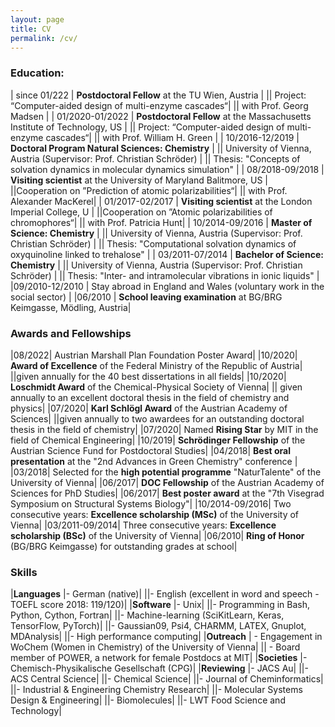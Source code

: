 ```yaml
---
layout: page
title: CV
permalink: /cv/
---
```


### Education:


| since 01/222      | <b>Postdoctoral Fellow</b> at the TU Wien, Austria      |
|| Project: “Computer-aided design of multi-enzyme cascades“|
|| with Prof. Georg Madsen |
| 01/2020-01/2022   |  <b>Postdoctoral Fellow</b> at the Massachusetts Institute of Technology, US      |
|| Project: “Computer-aided design of multi-enzyme cascades“|
|| with Prof. William H. Green |
| 10/2016-12/2019 | <b>Doctoral Program Natural Sciences: Chemistry</b> |
|| University of Vienna, Austria (Supervisor: Prof. Christian Schröder) |
|| Thesis: "Concepts of solvation dynamics in molecular dynamics simulation" |
| 08/2018-09/2018 | <b>Visiting scientist</b> at the University of Maryland Balitmore, US |
||Cooperation on ”Prediction of atomic polarizabilities“|
|| with Prof. Alexander MacKerel|
| 01/2017-02/2017 | <b>Visiting scientist</b> at the  London Imperial College, U |
||Cooperation on ”Atomic polarizabilities of chromophores“|
|| with Prof. Patricia Hunt|
| 10/2014-09/2016 | <b>Master of Science: Chemistry</b> |
|| University of Vienna, Austria (Supervisor: Prof. Christian Schröder) |
|| Thesis: "Computational solvation dynamics of oxyquinoline linked to trehalose" |
| 03/2011-07/2014 | <b>Bachelor of Science: Chemistry</b> |
|| University of Vienna, Austria (Supervisor: Prof. Christian Schröder) |
|| Thesis: "Inter- and intramolecular vibrations in ionic liquids" |
|09/2010-12/2010 | Stay abroad in England and Wales (voluntary work in the social sector) |
|06/2010 | <b>School leaving examination</b> at BG/BRG Keimgasse, Mödling, Austria|


### Awards and Fellowships

|08/2022| Austrian Marshall Plan Foundation Poster Award|
|10/2020| <b>Award of Excellence</b> of the Federal Ministry of the Republic of Austria|
||given annually for the 40 best dissertations in all fields|
|10/2020| <b>Loschmidt Award</b>  of the Chemical-Physical Society of Vienna|
|| given annually to an excellent doctoral thesis in the field of chemistry and physics|
|07/2020| <b>Karl Schlögl Award</b> of the Austrian Academy of Sciences|
||given annually to two awardees for an outstanding doctoral thesis in the field of chemistry|
|07/2020| Named <b>Rising Star</b> by MIT in the field of Chemical Engineering|
|10/2019| <b> Schrödinger Fellowship</b> of the Austrian Science Fund for Postdoctoral Studies|
|04/2018| <b>Best oral presentation</b> at the "2nd Advances in Green Chemistry" conference |
|03/2018| Selected for the <b>high potential programme</b> "NaturTalente" of the University of Vienna|
|06/2017| <b>DOC Fellowship</b> of the Austrian Academy of Sciences for PhD Studies|
|06/2017| <b>Best poster award</b> at the "7th Visegrad Symposium on Structural Systems Biology"|
|10/2014-09/2016| Two consecutive years: <b>Excellence scholarship (MSc)</b> of the University of Vienna|
|03/2011-09/2014| Three consecutive years: <b>Excellence scholarship (BSc)</b> of the University of Vienna|
|06/2010| <b>Ring of Honor</b> (BG/BRG Keimgasse) for outstanding grades at school|

### Skills

|<b>Languages</b> |- German (native)|
||- English (excellent in word and speech - TOEFL score 2018: 119/120)|
|<b>Software</b> |- Unix|
||- Programming in Bash, Python, Cython, Fortran|
||- Machine-learning (SciKitLearn, Keras, TensorFlow, PyTorch)|
||- Gaussian09, Psi4, CHARMM, LATEX, Gnuplot, MDAnalysis|
||- High performance computing|
|<b>Outreach</b> | - Engagement in WoChem (Women in Chemistry) of the University of Vienna|
||  - Board member of POWER, a network for female Postdocs at MIT|
|<b>Societies</b> |- Chemisch-Physikalische Gesellschaft (CPG)|
|<b>Reviewing</b> |- JACS Au|
||- ACS Central Science|
||- Chemical Science|
||- Journal of Cheminformatics|
||- Industrial & Engineering Chemistry Research|
||- Molecular Systems Design & Engineering|
||- Biomolecules|
||- LWT Food Science and Technology|
